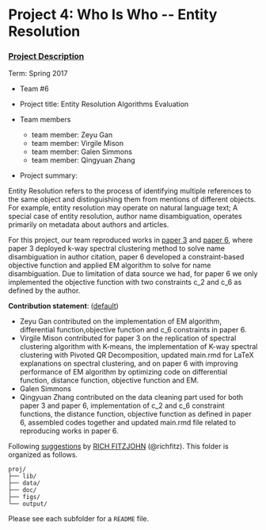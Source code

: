 # Project 4: Who Is Who -- Entity Resolution

### [Project Description](doc/project4_desc.md)

Term: Spring 2017

+ Team #6
+ Project title: Entity Resolution Algorithms Evaluation
+ Team members
	+ team member: Zeyu Gan
	+ team member: Virgile Mison
	+ team member: Galen Simmons
	+ team member: Qingyuan Zhang

+ Project summary: 

Entity Resolution refers to the process of identifying multiple references to the same object and distinguishing them from mentions of different objects.
For example, entity resolution may operate on natural language text; A special case of entity resolution, author name disambiguation, operates primarily on metadata about authors and articles.

For this project, our team reproduced works in [paper 3](doc/paper/3-Han(2005).pdf) and [paper 6](doc/paper/6-Zhang(2007).pdf), where
paper 3 deployed k-way spectral clustering method to solve name disambiguation in author citation, paper 6 developed a constraint-based objective function
and applied EM algorithm to solve for name disambiguation. Due to limitation of data source we had, for paper 6 we only implemented the objective function with
two constraints c_2 and c_6 as defined by the author.
	
**Contribution statement**: ([default](doc/a_note_on_contributions.md)) 

+ Zeyu Gan contributed on the implementation of EM algorithm, differential function,objective function and c_6 constraints in paper 6.
+ Virgile Mison contributed for paper 3 on the replication of spectral clustering algorithm with K-means, the implementation of K-way spectral clustering with Pivoted QR Decomposition, updated main.rmd for LaTeX explanations on spectral clustering, and on paper 6 with improving performance of EM algorithm by optimizing code on differential function, distance function, objective function and EM.
+ Galen Simmons
+ Qingyuan Zhang contributed on the data cleaning part used for both paper 3 and paper 6, implementation of c_2 and c_6 constraint functions, the distance function, objective function as defined in paper 6, assembled codes together and updated main.rmd file related to reproducing works in paper 6. 

Following [suggestions](http://nicercode.github.io/blog/2013-04-05-projects/) by [RICH FITZJOHN](http://nicercode.github.io/about/#Team) (@richfitz). This folder is organized as follows.

```
proj/
├── lib/
├── data/
├── doc/
├── figs/
└── output/
```

Please see each subfolder for a `README` file.
